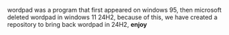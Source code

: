wordpad was a program that first appeared on windows 95, then microsoft deleted wordpad in windows 11 24H2, because of this, we have created a repository to bring back wordpad in 24H2, **enjoy**
